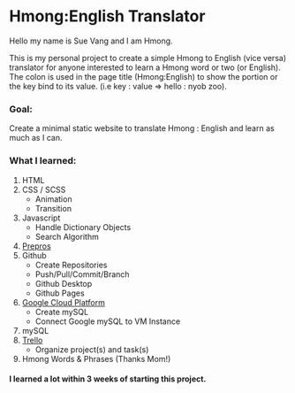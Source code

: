 # Hmong:English Translator

Hello my name is Sue Vang and I am Hmong. 

This is my personal project to create a simple Hmong to English (vice versa) translator for anyone interested to learn
a Hmong word or two (or English). The colon is used in the page title (Hmong:English) to show the portion or the key bind
to its value. (i.e key : value => hello : nyob zoo).

### Goal:
Create a minimal static website to translate Hmong : English and learn as much as I can.

### What I learned:
  1. HTML
  2. CSS / SCSS
      * Animation
      * Transition
  4. Javascript
      * Handle Dictionary Objects
      * Search Algorithm
  5. <a href="https://prepros.io/">Prepros</a>
  6. Github
      * Create Repositories
      * Push/Pull/Commit/Branch
      * Github Desktop
      * Github Pages
  7. <a href="https://cloud.google.com/">Google Cloud Platform</a>
      * Create mySQL
      * Connect Google mySQL to VM Instance 
  8. mySQL
  9. <a href="https://trello.com/">Trello</a>
      * Organize project(s) and task(s)
  10. Hmong Words & Phrases (Thanks Mom!)</br>
  #### I learned a lot within 3 weeks of starting this project.
